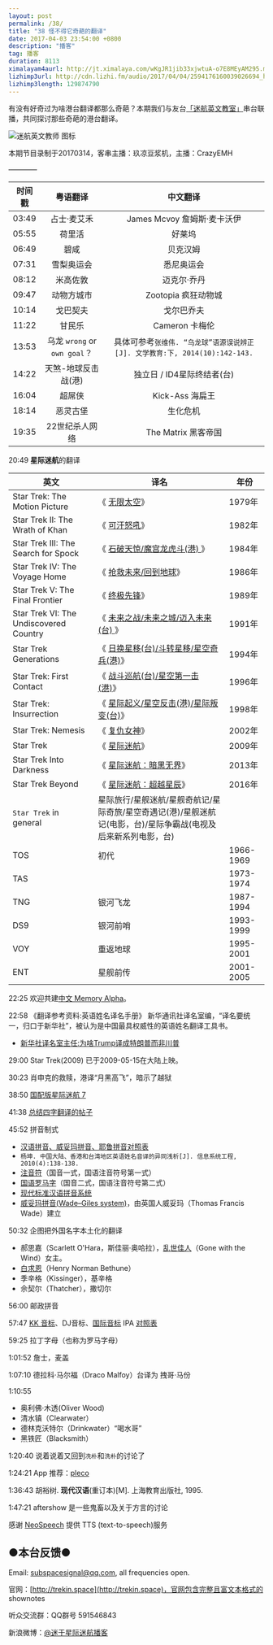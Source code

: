 ```yaml
---
layout: post
permalink: /38/
title: "38 怪不得它奇葩的翻译"
date: 2017-04-03 23:54:00 +0800
description: "播客"
tag: 播客 
duration: 8113
ximalayam4aurl: http://jt.ximalaya.com/wKgJR1jib33xjwtuA-o7E8MEyAM295.m4a?channel=rss&album_id=3135361&track_id=34442898&uid=6418191&jt=http://audio.xmcdn.com/group27/M07/14/90/wKgJR1jib33xjwtuA-o7E8MEyAM295.m4a
lizhimp3url: http://cdn.lizhi.fm/audio/2017/04/04/2594176160039026694_hd.mp3
lizhimp3length: 129874790
---   
```


有没有好奇过为啥港台翻译都那么奇葩？本期我们与友台[「迷航英文教室」](https://www.lizhi.fm/1316714/)串台联播，共同探讨那些奇葩的港台翻译。

![迷航英文教师 图标](http://cdnimg103.lizhi.fm/radio_cover/2017/02/02/2582918455564310020_320x320.jpg)

本期节目录制于20170314，客串主播：玖凉豆浆机，主播：CrazyEMH

————

| 时间戳 |    粤语翻译   |  中文翻译  |
| :---: | :-------: | :---------: |
| 03:49 | 占士·麦艾禾  | James Mcvoy 詹姆斯·麦卡沃伊 |
|05:55 | 荷里活 | 好莱坞 |
|06:49 | 碧咸 |贝克汉姆 |
| 07:31 | 雪梨奥运会 | 悉尼奥运会 |
| 08:12 | 米高佐敦 | 迈克尔·乔丹 |
| 09:47 | 动物方城市 | Zootopia 疯狂动物城 |
| 10:14 | 戈巴契夫 | 戈尔巴乔夫 |
| 11:22 | 甘民乐 | Cameron 卡梅伦 |
| 13:53 | 乌龙 `wrong` or `own goal`？ | 具体可参考`张维伟. “乌龙球”语源误说辨正[J]. 文学教育:下, 2014(10):142-143.` |
| 14:22 | 天煞-地球反击战(港) | 独立日 / ID4星际终结者(台) |
| 16:04 | 超屌侠 | Kick-Ass 海扁王 |
| 18:14 | 恶灵古堡 | 生化危机 |
| 19:35 | 22世纪杀人网络 | The Matrix 黑客帝国 |

20:49 **星际迷航**的翻译

| **英文** | **译名** | **年份** |
| --- | --- | --- |
| Star Trek: The Motion Picture | 《 [无限太空](https://zh.wikipedia.org/wiki/%E6%98%9F%E8%89%A6%E8%BF%B7%E8%88%AA%E8%A8%98)》 | 1979年 |
| Star Trek II: The Wrath of Khan | 《 [可汗怒吼](https://zh.wikipedia.org/wiki/%E6%98%9F%E9%99%85%E6%97%85%E8%A1%8CII%EF%BC%9A%E5%8F%AF%E6%B1%97%E6%80%92%E5%90%BC)》 | 1982年 |
| Star Trek III: The Search for Spock | 《 [石破天惊/魔宫龙虎斗(港) ](https://zh.wikipedia.org/wiki/%E6%98%9F%E9%99%85%E6%97%85%E8%A1%8CIII%EF%BC%9A%E7%9F%B3%E7%A0%B4%E5%A4%A9%E6%83%8A)》 | 1984年 |
| Star Trek IV: The Voyage Home | 《 [抢救未来/回到地球](https://zh.wikipedia.org/wiki/%E6%98%9F%E9%99%85%E6%97%85%E8%A1%8CIV%EF%BC%9A%E6%8A%A2%E6%95%91%E6%9C%AA%E6%9D%A5)》 | 1986年 |
| Star Trek V: The Final Frontier | 《 [终极先锋](https://zh.wikipedia.org/wiki/%E7%BB%88%E6%9E%81%E5%85%88%E9%94%8B)》 | 1989年 |
| Star Trek VI: The Undiscovered Country | 《 [未来之战/未来之城/迈入未来(台) ](https://zh.wikipedia.org/wiki/%E6%98%9F%E9%99%85%E6%97%85%E8%A1%8CVI%EF%BC%9A%E6%9C%AA%E6%9D%A5%E4%B9%8B%E5%9F%8E)》 | 1991年 |
| Star Trek Generations | 《 [日换星移(台)/斗转星移/星空奇兵(港)](https://zh.wikipedia.org/wiki/%E6%98%9F%E9%99%85%E6%97%85%E8%A1%8CVII%EF%BC%9A%E6%97%A5%E6%8D%A2%E6%98%9F%E7%A7%BB)》 | 1994年 |
| Star Trek: First Contact | 《 [战斗巡航(台)/星空第一击(港)](https://zh.wikipedia.org/wiki/%E6%98%9F%E8%89%A6%E5%A5%87%E8%88%AA%E8%A8%98VIII%EF%BC%9A%E6%88%B0%E9%AC%A5%E5%B7%A1%E8%88%AA)》 | 1996年 |
| Star Trek: Insurrection | 《 [星际起义/星空反击(港)/星际叛变(台)](https://zh.wikipedia.org/wiki/%E6%98%9F%E9%99%85%E6%97%85%E8%A1%8CIX%EF%BC%9A%E8%B5%B7%E4%B9%89)》 | 1998年 |
| Star Trek: Nemesis | 《 [复仇女神](https://zh.wikipedia.org/wiki/%E6%98%9F%E6%88%B0%E5%95%9F%E7%A4%BA%E9%8C%84)》 | 2002年 |
| Star Trek | 《 [星际迷航](https://zh.wikipedia.org/wiki/%E6%98%9F%E9%99%85%E8%BF%B7%E8%88%AA_%28%E7%94%B5%E5%BD%B1%29)》 | 2009年 |
| Star Trek Into Darkness | 《 [星际迷航：暗黑无界](https://zh.wikipedia.org/wiki/%E6%98%9F%E9%99%85%E8%BF%B7%E8%88%AA%EF%BC%9A%E9%A9%B6%E5%85%A5%E9%BB%91%E6%9A%97)》 | 2013年 |
| Star Trek Beyond | 《 [星际迷航：超越星辰](https://zh.wikipedia.org/wiki/%E6%98%9F%E9%99%85%E8%BF%B7%E8%88%AA%EF%BC%9A%E8%B6%85%E8%B6%8A)》 | 2016年 |
| `Star Trek` in general | 星际旅行/星舰迷航/星舰奇航记/星际奇旅/星空奇遇记(港)/星舰迷航记(电影，台)/星际争霸战(电视及后来新系列电影，台) | |
|TOS | 初代 | 1966-1969 |
| TAS | | 1973-1974 |
| TNG | 银河飞龙 | 1987-1994 |
| DS9 | 银河前哨 | 1993-1999 |
| VOY | 重返地球 | 1995-2001 |
| ENT | 星舰前传 | 2001-2005 |

22:25 欢迎共建[中文 Memory Alpha](http://zh.memory-alpha.wikia.com)。

22:58 《翻译参考资料:英语姓名译名手册》 新华通讯社译名室编，“译名要统一，归口于新华社”，被认为是中国最具权威性的英语姓名翻译工具书。
* [新华社译名室主任:为啥Trump译成特朗普而非川普](http://www.cankaoxiaoxi.com/world/20161126/1464522.shtml)

29:00 Star Trek(2009) 已于2009-05-15在大陆上映。

30:23 肖申克的救赎，港译“月黑高飞”，暗示了越狱

38:50 [国配版星际迷航 7](http://www.bilibili.com/video/av5000198/)

41:38 [总结四字翻译的帖子](http://iask.sina.com.cn/b/18053723.html)

45:52 拼音制式

* [汉语拼音、威妥玛拼音、耶鲁拼音对照表](https://wenku.baidu.com/view/6cf6a91755270722192ef7f1.html)
* `杨坤. 中国大陆、香港和台湾地区英语姓名音译的异同浅析[J]. 信息系统工程, 2010(4):138-138.`
* [注音符](https://zh.wikipedia.org/wiki/%E6%B3%A8%E9%9F%B3%E7%AC%A6%E8%99%9F)（国音一式，国语注音符号第一式）
* [国语罗马字](https://zh.wikipedia.org/wiki/%E5%9C%8B%E8%AA%9E%E7%BE%85%E9%A6%AC%E5%AD%97)（国音二式，国语注音符号第二式）
* [现代标准汉语拼音系统](https://zh.wikipedia.org/wiki/Category:%E7%8E%B0%E4%BB%A3%E6%A0%87%E5%87%86%E6%B1%89%E8%AF%AD%E6%8B%BC%E9%9F%B3%E7%B3%BB%E7%BB%9F)
* [威妥玛拼音(Wade–Giles system)](https://zh.wikipedia.org/wiki/%E5%A8%81%E5%A6%A5%E7%91%AA%E6%8B%BC%E9%9F%B3)，由英国人威妥玛（Thomas Francis Wade）建立

50:32 企图把外国名字本土化的翻译

* 郝思嘉（Scarlett O'Hara，斯佳丽·奥哈拉），[乱世佳人](https://zh.wikipedia.org/wiki/%E4%B9%B1%E4%B8%96%E4%BD%B3%E4%BA%BA)（Gone with the Wind）女主。
* [白求恩](https://zh.wikipedia.org/wiki/%E7%99%BD%E6%B1%82%E6%81%A9)（Henry Norman Bethune）
* 季辛格（Kissinger），基辛格
* 佘契尔（Thatcher），撒切尔

56:00 邮政拼音

57:47 [KK 音标](https://zh.wikipedia.org/wiki/KK%E9%9F%B3%E6%A8%99)、DJ音标、[国际音标](https://zh.wikipedia.org/wiki/%E5%9C%8B%E9%9A%9B%E9%9F%B3%E6%A8%99#.E7.B7.A8.E8.A3.BD.E9.A1.9E.E5.9E.8B) IPA [对照表](https://zh.wikipedia.org/wiki/KK%E9%9F%B3%E6%A8%99#.E7.AC.A6.E8.99.9F.E8.A1.A8)

59:25 拉丁字母（也称为罗马字母）

1:01:52 詹士，麦盖

1:07:10 德拉科·马尔福（Draco Malfoy）台译为 拽哥·马份

1:10:55
* 奥利佛·木透(Oliver Wood)
* 清水镇（Clearwater）
* 德林克沃特尔（Drinkwater）“喝水哥”
* 黑铁匠（Blacksmith）

1:20:40 说着说着又回到`冼朴`和`洗朴`的讨论了

1:24:21 App 推荐：[pleco](http://www.neospeech.com/)

1:36:43 胡裕树. **现代汉语**(重订本)[M]. 上海教育出版社, 1995.

1:47:21 aftershow 是一些鬼畜以及关于方言的讨论

感谢 [NeoSpeech](http://www.neospeech.com/) 提供 TTS (text-to-speech)服务

## ●本台反馈●

Email: [subspacesignal@qq.com](mailto:subspacesignal@qq.com), all frequencies open.

官网：[http://trekin.space](http://trekin.space)，官网包含完整且富文本格式的 shownotes

听众交流群：QQ群号 591546843

新浪微博：[@迷于星际迷航播客](http://weibo.com/lostinst)